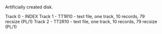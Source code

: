 

Artificially created disk.


Track 0 - INDEX
Track 1 - TT1R10 - text file, one track, 10 records, 79 recsize (PL/1)
Track 2 - TT2R10 - text file, one track, 10 records, 79 recsize (PL/1)
